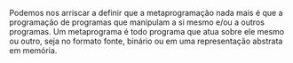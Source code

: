 Podemos nos arriscar a definir que a metaprogramação nada mais é que a programação de programas que manipulam a si mesmo e/ou a outros programas. Um metaprograma é todo programa que atua sobre ele mesmo ou outro, seja no formato fonte, binário ou em uma representação abstrata em memória.
